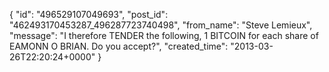  {
   "id": "496529107049693",
   "post_id": "462493170453287_496287723740498",
   "from_name": "Steve Lemieux",
   "message": "I therefore TENDER the following, 1 BITCOIN for each share of EAMONN O BRIAN. Do you accept?",
   "created_time": "2013-03-26T22:20:24+0000"
 }
